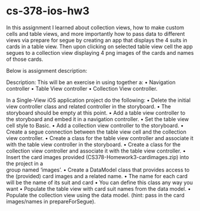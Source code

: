 # cs-378-ios-hw3
In this assignment I learned about collection views, how to make custom cells and table views, and more importantly how to
pass data to different views via prepare for segue by creating an app that displays the 4 suits in cards in a table view. 
Then upon clicking on selected table view cell the app segues to a collection view displaying 4 png images of the cards and names of those cards.

Below is assignment description:

Description: This will be an exercise in using together a:
    • Navigation controller
    • Table View controller
    • Collection View controller.

In a Single-View iOS application project do the following:
    • Delete the initial view controller class and related controller in the storyboard.
    • The storyboard should be empty at this point.
    • Add a table view controller to the storyboard and embed it in a navigation controller.
    • Set the table view cell style to Basic.
    • Add a collection view controller to the storyboard.
    • Create a segue connection between the table view cell and the collection view controller.
    • Create a class for the table view controller and associate it with the table view controller in the
      storyboard.
    • Create a class for the collection view controller and associate it with the table view controller.
    • Insert the card images provided (CS378-Homework3-cardimages.zip) into the project in a  
      group named ‘images’.
    • Create a DataModel class that provides access to the (provided) card images and a related
      name.
    • The name for each card will be the name of its suit and card
    • You can define this class any way you want
    • Populate the table view with card suit names from the data model.
    • Populate the collection view using the data model. (hint: pass in the card images/names in
      prepareForSegue).

  
